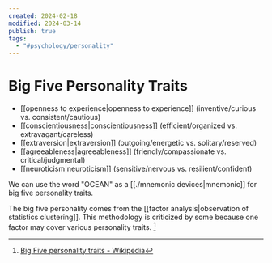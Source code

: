 ```yaml
---
created: 2024-02-18
modified: 2024-03-14
publish: true
tags:
  - "#psychology/personality"
---
```

# Big Five Personality Traits
- [[openness to experience|openness to experience]] (inventive/curious vs. consistent/cautious)
- [[conscientiousness|conscientiousness]] (efficient/organized vs. extravagant/careless)
- [[extraversion|extraversion]] (outgoing/energetic vs. solitary/reserved)
- [[agreeableness|agreeableness]] (friendly/compassionate vs. critical/judgmental)
- [[neuroticism|neuroticism]] (sensitive/nervous vs. resilient/confident)

We can use the word "OCEAN" as a [[./mnemonic devices|mnemonic]] for big five personality traits.

The big five personality comes from the [[factor analysis|observation of statistics clustering]]. This methodology is criticized by some because one factor may cover various personality traits. [^1]

[^1]: [Big Five personality traits - Wikipedia](https://en.wikipedia.org/wiki/Big_Five_personality_traits)
